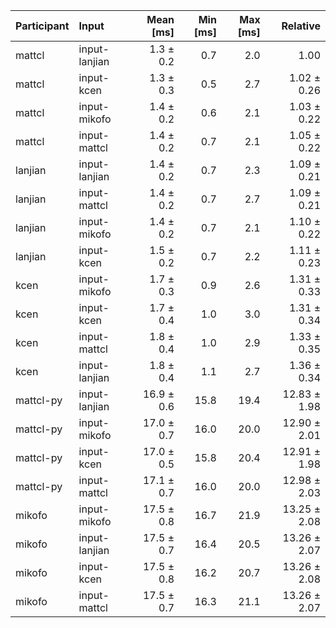 | Participant | Input | Mean [ms] | Min [ms] | Max [ms] | Relative |
|:---|:---|---:|---:|---:|---:|
| mattcl | input-lanjian | 1.3 ± 0.2 | 0.7 | 2.0 | 1.00 |
| mattcl | input-kcen | 1.3 ± 0.3 | 0.5 | 2.7 | 1.02 ± 0.26 |
| mattcl | input-mikofo | 1.4 ± 0.2 | 0.6 | 2.1 | 1.03 ± 0.22 |
| mattcl | input-mattcl | 1.4 ± 0.2 | 0.7 | 2.1 | 1.05 ± 0.22 |
| lanjian | input-lanjian | 1.4 ± 0.2 | 0.7 | 2.3 | 1.09 ± 0.21 |
| lanjian | input-mattcl | 1.4 ± 0.2 | 0.7 | 2.7 | 1.09 ± 0.21 |
| lanjian | input-mikofo | 1.4 ± 0.2 | 0.7 | 2.1 | 1.10 ± 0.22 |
| lanjian | input-kcen | 1.5 ± 0.2 | 0.7 | 2.2 | 1.11 ± 0.23 |
| kcen | input-mikofo | 1.7 ± 0.3 | 0.9 | 2.6 | 1.31 ± 0.33 |
| kcen | input-kcen | 1.7 ± 0.4 | 1.0 | 3.0 | 1.31 ± 0.34 |
| kcen | input-mattcl | 1.8 ± 0.4 | 1.0 | 2.9 | 1.33 ± 0.35 |
| kcen | input-lanjian | 1.8 ± 0.4 | 1.1 | 2.7 | 1.36 ± 0.34 |
| mattcl-py | input-lanjian | 16.9 ± 0.6 | 15.8 | 19.4 | 12.83 ± 1.98 |
| mattcl-py | input-mikofo | 17.0 ± 0.7 | 16.0 | 20.0 | 12.90 ± 2.01 |
| mattcl-py | input-kcen | 17.0 ± 0.5 | 15.8 | 20.4 | 12.91 ± 1.98 |
| mattcl-py | input-mattcl | 17.1 ± 0.7 | 16.0 | 20.0 | 12.98 ± 2.03 |
| mikofo | input-mikofo | 17.5 ± 0.8 | 16.7 | 21.9 | 13.25 ± 2.08 |
| mikofo | input-lanjian | 17.5 ± 0.7 | 16.4 | 20.5 | 13.26 ± 2.07 |
| mikofo | input-kcen | 17.5 ± 0.8 | 16.2 | 20.7 | 13.26 ± 2.08 |
| mikofo | input-mattcl | 17.5 ± 0.7 | 16.3 | 21.1 | 13.26 ± 2.07 |
